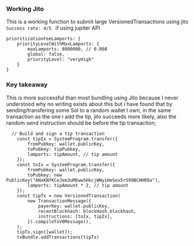 ### Working Jito 
This is a working function to submit large VersionedTransactions using jito<br>
```Success rate: 4/5 ```
if using jupiter API
``` 
prioritizationFeeLamports: {
    priorityLevelWithMaxLamports: {
        maxLamports: 8000000, // 0.008
        global: false,
        priorityLevel: "veryHigh"
    }
}
```
### Key takeaway
This is more successful than most bundling using Jito because I never understood why no writing exists about this but i have found that by sending/transfering some Sol to a random wallet I own, in the same transaction as the one i add the tip, jito succeeds more likely, also the random send instruction should be before the tip transaction;
```
  // Build and sign a tip transaction
    const tipIx = SystemProgram.transfer({
        fromPubkey: wallet.publicKey,
        toPubkey: tipPubkey,
        lamports: tipAmount, // tip amount
    });
    const toIx = SystemProgram.transfer({
        fromPubkey: wallet.publicKey,
        toPubkey: new PublicKey("ANxKNfKCeJem3uMEwwSHkcjWNyiHeSex5r599BCHHR8a"),
        lamports: tipAmount * 2, // tip amount
    });
    const tipTx = new VersionedTransaction(
        new TransactionMessage({
            payerKey: wallet.publicKey,
            recentBlockhash: blockHash.blockhash,
            instructions: [toIx, tipIx],
        }).compileToV0Message(),
    );
    tipTx.sign([wallet]);
    txBundle.addTransactions(tipTx)
```